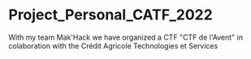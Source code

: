 # Project_Personal_CATF_2022
With my team Mak'Hack we have organized a CTF "CTF de l'Avent" in colaboration with the Crédit Agricole Technologies et Services
